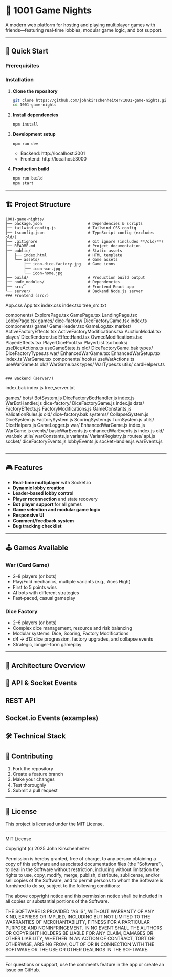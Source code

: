 # 🎲 1001 Game Nights

A modern web platform for hosting and playing multiplayer games with friends—featuring real-time lobbies, modular game logic, and bot support.

---

## 🚀 Quick Start

### Prerequisites

### Installation

1. **Clone the repository**
   ```bash
   git clone https://github.com/johnkirschenheiter/1001-game-nights.git
   cd 1001-game-nights
   ```
2. **Install dependencies**
   ```bash
   npm install
   ```
3. **Development setup**
   ```bash
   npm run dev
   ```
   - Backend: http://localhost:3001
   - Frontend: http://localhost:3000

4. **Production build**
   ```bash
   npm run build
   npm start
   ```

---

## 🏗️ Project Structure

```
1001-game-nights/
├── package.json                    # Dependencies & scripts
├── tailwind.config.js              # Tailwind CSS config
├── tsconfig.json                   # TypeScript config (excludes old/)
├── .gitignore                      # Git ignore (includes **/old/**)
├── README.md                       # Project documentation
├── public/                         # Static assets
│   ├── index.html                  # HTML template
│   └── assets/                     # Game assets
│       ├── icon-dice-factory.jpg   # Game icons
│       ├── icon-war.jpg
│       └── icon-home.jpg
├── build/                          # Production build output
├── node_modules/                   # Dependencies
├── src/                            # Frontend React app
└── server/                         # Backend Node.js server
### Frontend (src/)
```
App.css
App.tsx
index.css
index.tsx
tree_src.txt

components/
   ExplorePage.tsx
   GamePage.tsx
   LandingPage.tsx
   LobbyPage.tsx
   games/
      dice-factory/
         DiceFactoryGame.tsx
         index.ts
         components/
            game/
               GameHeader.tsx
               GameLog.tsx
            market/
               ActiveFactoryEffects.tsx
               ActiveFactoryModifications.tsx
               AuctionModal.tsx
            player/
               DiceRenderer.tsx
               EffectHand.tsx
               OwnedModifications.tsx
               PlayedEffects.tsx
               PlayerDicePool.tsx
               PlayerList.tsx
         hooks/
            useDiceActions.ts
            useGameState.ts
         old/
            DiceFactoryGame.bak
         types/
            DiceFactoryTypes.ts
      war/
         EnhancedWarGame.tsx
         EnhancedWarSetup.tsx
         index.ts
         WarGame.tsx
         components/
         hooks/
            useWarActions.ts
            useWarGame.ts
         old/
            WarGame.bak
         types/
            WarTypes.ts
         utils/
            cardHelpers.ts
```

### Backend (server/)
```
index.bak
index.js
tree_server.txt

games/
   bots/
      BotSystem.js
      DiceFactoryBotHandler.js
      index.js
      WarBotHandler.js
   dice-factory/
      DiceFactoryGame.js
      index.js
      data/
         FactoryEffects.js
         FactoryModifications.js
         GameConstants.js
         ValidationRules.js
      old/
         dice-factory.bak
      systems/
         CollapseSystem.js
         DiceSystem.js
         FactorySystem.js
         ScoringSystem.js
         TurnSystem.js
      utils/
         DiceHelpers.js
         GameLogger.js
   war/
      EnhancedWarGame.js
      index.js
      WarGame.js
      events/
         basicWarEvents.js
         enhancedWarEvents.js
         index.js
      old/
         war.bak
      utils/
         warConstants.js
      variants/
         VariantRegistry.js
routes/
   api.js
socket/
   diceFactoryEvents.js
   lobbyEvents.js
   socketHandler.js
   warEvents.js
```
```

---

## 🎮 Features

- **Real-time multiplayer** with Socket.io
- **Dynamic lobby creation** 
- **Leader-based lobby control**
- **Player reconnection** and state recovery
- **Bot player support** for all games
- **Game selection and modular game logic**
- **Responsive UI** 
- **Comment/feedback system**
- **Bug tracking checklist**

---

## 🕹️ Games Available

### War (Card Game)
- 2–8 players (or bots)
- Play/Fold mechanics, multiple variants (e.g., Aces High)
- First to 5 points wins
- AI bots with different strategies
- Fast-paced, casual gameplay

### Dice Factory
- 2–6 players (or bots)
- Complex dice management, resource and risk balancing
- Modular systems: Dice, Scoring, Factory Modifications
- d4 → d12 dice progression, factory upgrades, and collapse events
- Strategic, longer-form gameplay

---

## 🧩 Architecture Overview

## 🔌 API & Socket Events

## REST API

## Socket.io Events (examples)

## 🛠️ Technical Stack

## 📝 Contributing

1. Fork the repository
2. Create a feature branch
3. Make your changes
4. Test thoroughly
5. Submit a pull request

---

## 📄 License

This project is licensed under the MIT License.

---

MIT License

Copyright (c) 2025 John Kirschenheiter

Permission is hereby granted, free of charge, to any person obtaining a copy
of this software and associated documentation files (the "Software"), to deal
in the Software without restriction, including without limitation the rights
to use, copy, modify, merge, publish, distribute, sublicense, and/or sell
copies of the Software, and to permit persons to whom the Software is
furnished to do so, subject to the following conditions:

The above copyright notice and this permission notice shall be included in all
copies or substantial portions of the Software.

THE SOFTWARE IS PROVIDED "AS IS", WITHOUT WARRANTY OF ANY KIND, EXPRESS OR
IMPLIED, INCLUDING BUT NOT LIMITED TO THE WARRANTIES OF MERCHANTABILITY,
FITNESS FOR A PARTICULAR PURPOSE AND NONINFRINGEMENT. IN NO EVENT SHALL THE
AUTHORS OR COPYRIGHT HOLDERS BE LIABLE FOR ANY CLAIM, DAMAGES OR OTHER
LIABILITY, WHETHER IN AN ACTION OF CONTRACT, TORT OR OTHERWISE, ARISING FROM,
OUT OF OR IN CONNECTION WITH THE SOFTWARE OR THE USE OR OTHER DEALINGS IN THE
SOFTWARE.

---

For questions or support, use the comments feature in the app or create an issue on GitHub.